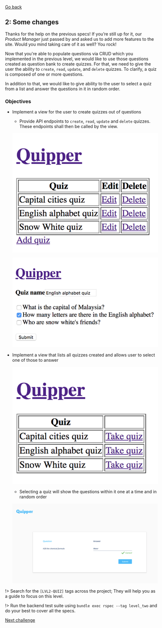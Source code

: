 [Go back](user_stories/level_one.md)

## 2: Some changes

Thanks for the help on the previous specs! If you’re still up for it, our _Product Manager_ just passed by and asked us to add more features to the site. Would you mind taking care of it as well? You rock!

Now that you're able to populate questions via CRUD which you implemented in the previous level, we would like to use those questions created as question bank to create quizzes. For that, we need to give the user the ability to `create`, `read`, `update`, and `delete` quizzes. To clarify, a quiz is composed of one or more questions.

In addition to that, we would like to give ability to the user to select a quiz from a list and answer the questions in it in random order.

### Objectives

*   Implement a view for the user to create quizzes out of questions
    *   Provide API endpoints to `create`, `read`, `update` and `delete` quizzes. These endpoints shall then be called by the view.

    ![mockup](../img/quiz_catalog.png)

    ![mockup](../img/add_edit_quiz.png)

*   Implement a view that lists all quizzes created and allows user to select one of those to answer

    ![mockup](../img/quiz_list.png)

    *   Selecting a quiz will show the questions within it one at a time and in random order

    ![question mockup](../img/question.png)

!> Search for the `[LVL2-QUIZ]` tags across the project; They will help you as a guide to focus on this level.

!> Run the backend test suite using `bundle exec rspec --tag level_two` and do your best to cover all the specs.

[Next challenge](user_stories/level_three.md)
